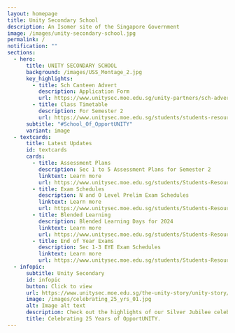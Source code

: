 ```yaml
---
layout: homepage
title: Unity Secondary School
description: An Isomer site of the Singapore Government
image: /images/unity-secondary-school.jpg
permalink: /
notification: ""
sections:
  - hero:
      title: UNITY SECONDARY SCHOOL
      background: /images/USS_Montage_2.jpg
      key_highlights:
        - title: Sch Canteen Advert
          description: Application Form
          url: https://www.unitysec.moe.edu.sg/unity-partners/sch-adverts/
        - title: Class Timetable
          description: For Semester 2
          url: https://www.unitysec.moe.edu.sg/students/students-resources/classtimetable/
      subtitle: "#School_Of_OpportUNITY"
      variant: image
  - textcards:
      title: Latest Updates
      id: textcards
      cards:
        - title: Assessment Plans
          description: Sec 1 to 5 Assessment Plans for Semester 2
          linktext: Learn more
          url: https://www.unitysec.moe.edu.sg/students/Students-Resources/assessment/
        - title: Exam Schedules
          description: N and O Level Prelim Exam Schedules
          linktext: Learn more
          url: https://www.unitysec.moe.edu.sg/students/Students-Resources/assessment/
        - title: Blended Learning
          description: Blended Learning Days for 2024
          linktext: Learn more
          url: https://www.unitysec.moe.edu.sg/students/Students-Resources/blended-learning/permalink/
        - title: End of Year Exams
          description: Sec 1-3 EYE Exam Schedules
          linktext: Learn more
          url: https://www.unitysec.moe.edu.sg/students/Students-Resources/assessment/
  - infopic:
      subtitle: Unity Secondary
      id: infopic
      button: Click to view
      url: https://www.unitysec.moe.edu.sg/the-unity-story/unity-story/
      image: /images/celebrating_25_yrs_01.jpg
      alt: Image alt text
      description: Check out the highlights of our Silver Jubilee celebration here.
      title: Celebrating 25 Years of OpportUNITY.
---
```

